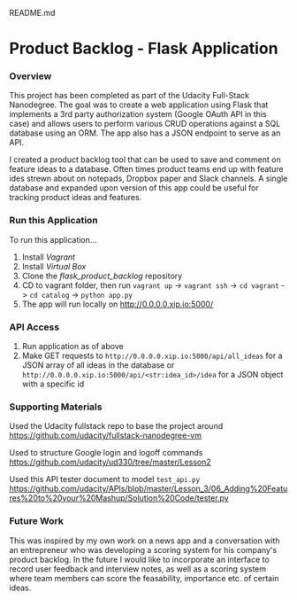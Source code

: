 README.md

# Product Backlog - Flask Application

### Overview

This project has been completed as part of the Udacity Full-Stack Nanodegree. The goal was to create a web application using Flask that implements a 3rd party authorization system (Google OAuth API in this case) and allows users to perform various CRUD operations against a SQL database using an ORM. The app also has a JSON endpoint to serve as an API.

I created a product backlog tool that can be used to save and comment on feature ideas to a database. Often times product teams end up with feature ides strewn about on notepads, Dropbox paper and Slack channels. A single database and expanded upon version of this app could be useful for tracking product ideas and features.

### Run this Application

To run this application...

1. Install *Vagrant*
2. Install *Virtual Box*
3. Clone the *flask_product_backlog* repository
4. CD to vagrant folder, then run `vagrant up` -> `vagrant ssh` -> `cd vagrant` -> `cd catalog` -> `python app.py`
5. The app will run locally on http://0.0.0.0.xip.io:5000/

### API Access

1. Run application as of above
2. Make GET requests to `http://0.0.0.0.xip.io:5000/api/all_ideas` for a JSON array of all ideas in the database or `http://0.0.0.0.xip.io:5000/api/<str:idea_id>/idea` for a JSON object with a specific id

### Supporting Materials

Used the Udacity fullstack repo to base the project around
https://github.com/udacity/fullstack-nanodegree-vm

Used to structure Google login and logoff commands
https://github.com/udacity/ud330/tree/master/Lesson2

Used this API tester document to model `test_api.py`
https://github.com/udacity/APIs/blob/master/Lesson_3/06_Adding%20Features%20to%20your%20Mashup/Solution%20Code/tester.py

### Future Work

This was inspired by my own work on a news app and a conversation with an entrepreneur who was developing a scoring system for his company's product backlog. In the future I would like to incorporate an interface to record user feedback and interview notes, as well as a scoring system where team members can score the feasability, importance etc. of certain ideas.
